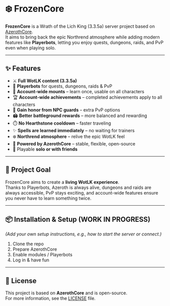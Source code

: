 # ❄️ FrozenCore

**FrozenCore** is a Wrath of the Lich King (3.3.5a) server project based on [AzerothCore](https://www.azerothcore.org).  
It aims to bring back the epic Northrend atmosphere while adding modern features like **Playerbots**, letting you enjoy quests, dungeons, raids, and PvP even when playing solo.

---

## ✨ Features

- ⚔️ **Full WotLK content (3.3.5a)**
- 🤖 **Playerbots** for quests, dungeons, raids & PvP
- 🐴 **Account-wide mounts** – learn once, usable on all characters
- 🏆 **Account-wide achievements** – completed achievements apply to all characters
- 🎯 **Gain honor from NPC guards** – extra PvP options
- 🏟️ **Better battleground rewards** – more balanced and rewarding
- ⏱️ **No Hearthstone cooldown** – faster traveling
- ✨ **Spells are learned immediately** – no waiting for trainers
- ❄️ **Northrend atmosphere** – relive the epic WotLK feel
- 🔧 **Powered by AzerothCore** – stable, flexible, open-source
- 👥 Playable **solo or with friends**

---

## 🚀 Project Goal

FrozenCore aims to create a **living WotLK experience**.  
Thanks to Playerbots, Azeroth is always alive, dungeons and raids are always accessible, PvP stays exciting, and account-wide features ensure you never have to learn something twice.

---

## 📦 Installation & Setup (WORK IN PROGRESS)

*(Add your own setup instructions, e.g., how to start the server or connect.)*

1. Clone the repo
2. Prepare AzerothCore
3. Enable modules / Playerbots
4. Log in & have fun

---

## 📜 License

This project is based on **AzerothCore** and is open-source.  
For more information, see the [LICENSE](LICENSE) file.
